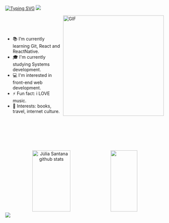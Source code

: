 [![Typing SVG](https://readme-typing-svg.herokuapp.com/?color=8ddbe0&size=35&center=true&vCenter=true&width=1000&lines=Hi+i'm+Julia!+:%29)](https://git.io/typing-svg)
<img src="https://user-images.githubusercontent.com/73097560/115834477-dbab4500-a447-11eb-908a-139a6edaec5c.gif">

  <img align="right" height="320px" width="320px" alt="GIF" src="https://github.com/jzsantana/jzsantana/assets/126926115/c7a76b60-02fe-4504-a558-72c9cfa64a03" > 
<br>
<br>
<br>

  - 📚 I’m currently learning Git, React and ReactNative.
  - 🎓 I'm currently studying Systems development.
  - 💻 I'm interested in front-end web development.
  - ⚡ Fun fact: i LOVE music.
  - 💜 Interests: books, travel, internet culture.

<br>
<br>
<br>
<br>
<br>
<br>

<div align="center">
  <div align="center">
  <img width="49%" height="195px" src="https://github-readme-stats.vercel.app/api?username=jzsantana&show_icons=true&count_private=true&hide_border=true&title_color=2448AA&icon_color=785692&text_color=2283A2&bg_color=0d1117" alt="Júlia Santana github stats" /> 
    <img width="41%" height="195px" src="https://github-readme-stats.vercel.app/api/top-langs/?username=jzsantana&layout=compact&hide_border=true&title_color=2448AA&text_color=2283A2&bg_color=0d1117" />
   </div>
 </div>

 <img src="https://user-images.githubusercontent.com/73097560/115834477-dbab4500-a447-11eb-908a-139a6edaec5c.gif">
